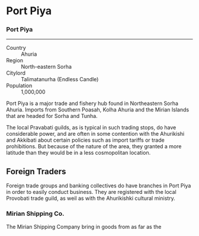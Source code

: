 # Port Piya

<div class="place-infobar"'>
<h3>Port Piya</h3>
<hr>
<dl>
  <dt>Country</dt>
  <dd>Ahuria</dd>
  <dt>Region</dt>
  <dd>North-eastern Sorha</dd>
  <dt>Citylord</dt>
  <dd>Talimatanurha (Endless Candle)</dd>
  <dt>Population</dt>
  <dd>1,000,000</dd>
</dl>
</div>

Port Piya is a major trade and fishery hub found in Northeastern Sorha Ahuria.
Imports from Southern Poasah, Kolha Ahuria and the Mirian Islands that are
headed for Sorha and Tunha. 

The local Pravabati guilds, as is typical in such trading stops, do have
considerable power, and are often in some contention with the Ahurikishi and
Akkibati about certain policies such as import tariffs or trade prohibitions.
But because of the nature of the area, they granted a more latitude than they
would be in a less cosmopolitan location.

## Foreign Traders

Foreign trade groups and banking collectives do have branches in Port Piya in
order to easily conduct business. They are registered with the local Provobati
trade guild, as weil as with the Ahurikishki cultural ministry.

### Mirian Shipping Co.

The Mirian Shipping Company bring in goods from as far as the 